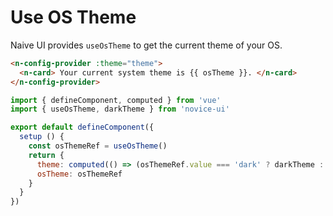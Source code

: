 # Use OS Theme

Naive UI provides `useOsTheme` to get the current theme of your OS.

```html
<n-config-provider :theme="theme">
  <n-card> Your current system theme is {{ osTheme }}. </n-card>
</n-config-provider>
```

```js
import { defineComponent, computed } from 'vue'
import { useOsTheme, darkTheme } from 'novice-ui'

export default defineComponent({
  setup () {
    const osThemeRef = useOsTheme()
    return {
      theme: computed(() => (osThemeRef.value === 'dark' ? darkTheme : null)),
      osTheme: osThemeRef
    }
  }
})
```
